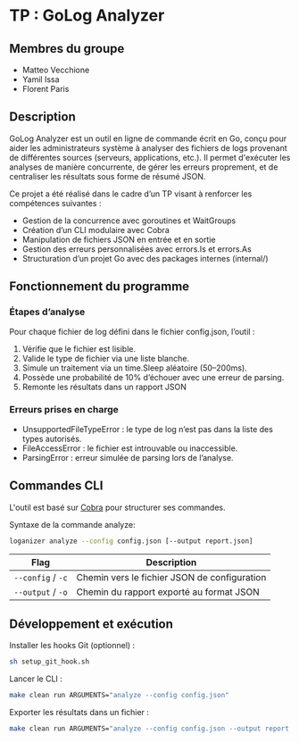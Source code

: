 # TP : GoLog Analyzer

## Membres du groupe

- Matteo Vecchione
- Yamil Issa
- Florent Paris

## Description

GoLog Analyzer est un outil en ligne de commande écrit en Go, conçu pour aider les administrateurs système à analyser des fichiers de logs provenant de différentes sources (serveurs, applications, etc.). Il permet d'exécuter les analyses de manière concurrente, de gérer les erreurs proprement, et de centraliser les résultats sous forme de résumé JSON.

Ce projet a été réalisé dans le cadre d’un TP visant à renforcer les compétences suivantes :

- Gestion de la concurrence avec goroutines et WaitGroups
- Création d’un CLI modulaire avec Cobra
- Manipulation de fichiers JSON en entrée et en sortie
- Gestion des erreurs personnalisées avec errors.Is et errors.As
- Structuration d’un projet Go avec des packages internes (internal/)

## Fonctionnement du programme

### Étapes d’analyse

Pour chaque fichier de log défini dans le fichier config.json, l’outil :

1. Vérifie que le fichier est lisible.
2. Valide le type de fichier via une liste blanche.
3. Simule un traitement via un time.Sleep aléatoire (50–200ms).
4. Possède une probabilité de 10% d’échouer avec une erreur de parsing.
5. Remonte les résultats dans un rapport JSON

### Erreurs prises en charge

- UnsupportedFileTypeError : le type de log n’est pas dans la liste des types autorisés.
- FileAccessError : le fichier est introuvable ou inaccessible.
- ParsingError : erreur simulée de parsing lors de l’analyse.

## Commandes CLI

L'outil est basé sur [Cobra](https://github.com/spf13/cobra) pour structurer ses commandes.

Syntaxe de la commande analyze:

```sh
loganizer analyze --config config.json [--output report.json]
```

| Flag              | Description                                  |
| ----------------- | -------------------------------------------- |
| `--config` / `-c` | Chemin vers le fichier JSON de configuration |
| `--output` / `-o` | Chemin du rapport exporté au format JSON     |

## Développement et exécution

Installer les hooks Git (optionnel) :

```sh
sh setup_git_hook.sh
```

Lancer le CLI :

```sh
make clean run ARGUMENTS="analyze --config config.json"
```

Exporter les résultats dans un fichier :

```sh
make clean run ARGUMENTS="analyze --config config.json --output report.json"
```
